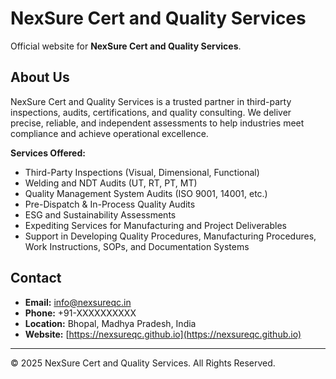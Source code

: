 # NexSure Cert and Quality Services

Official website for **NexSure Cert and Quality Services**.

## About Us
NexSure Cert and Quality Services is a trusted partner in third-party inspections, audits, certifications, and quality consulting. We deliver precise, reliable, and independent assessments to help industries meet compliance and achieve operational excellence.

**Services Offered:**
- Third-Party Inspections (Visual, Dimensional, Functional)
- Welding and NDT Audits (UT, RT, PT, MT)
- Quality Management System Audits (ISO 9001, 14001, etc.)
- Pre-Dispatch & In-Process Quality Audits
- ESG and Sustainability Assessments
- Expediting Services for Manufacturing and Project Deliverables
- Support in Developing Quality Procedures, Manufacturing Procedures, Work Instructions, SOPs, and Documentation Systems

## Contact
- **Email:** info@nexsureqc.in  
- **Phone:** +91-XXXXXXXXXX  
- **Location:** Bhopal, Madhya Pradesh, India  
- **Website:** [https://nexsureqc.github.io](https://nexsureqc.github.io)  

---

© 2025 NexSure Cert and Quality Services. All Rights Reserved.
